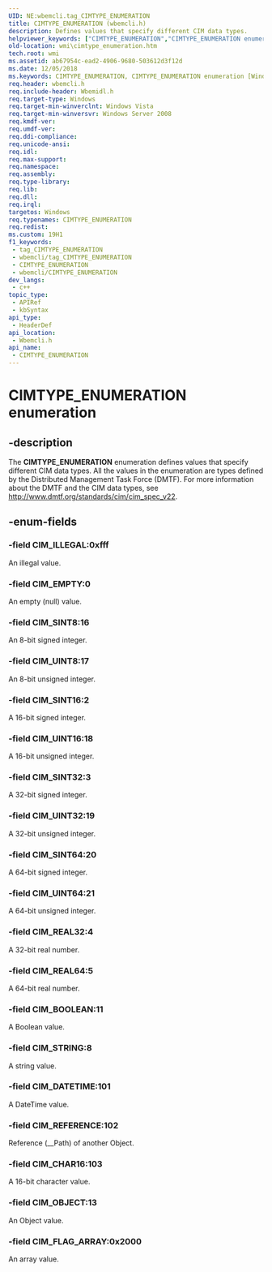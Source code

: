 ```yaml
---
UID: NE:wbemcli.tag_CIMTYPE_ENUMERATION
title: CIMTYPE_ENUMERATION (wbemcli.h)
description: Defines values that specify different CIM data types.
helpviewer_keywords: ["CIMTYPE_ENUMERATION","CIMTYPE_ENUMERATION enumeration [Windows Management Instrumentation]","CIM_BOOLEAN","CIM_CHAR16","CIM_DATETIME","CIM_EMPTY","CIM_FLAG_ARRAY","CIM_ILLEGAL","CIM_OBJECT","CIM_REAL32","CIM_REAL64","CIM_REFERENCE","CIM_SINT16","CIM_SINT32","CIM_SINT64","CIM_SINT8","CIM_STRING","CIM_UINT16","CIM_UINT32","CIM_UINT64","CIM_UINT8","wbemcli/CIMTYPE_ENUMERATION","wbemcli/CIM_BOOLEAN","wbemcli/CIM_CHAR16","wbemcli/CIM_DATETIME","wbemcli/CIM_EMPTY","wbemcli/CIM_FLAG_ARRAY","wbemcli/CIM_ILLEGAL","wbemcli/CIM_OBJECT","wbemcli/CIM_REAL32","wbemcli/CIM_REAL64","wbemcli/CIM_REFERENCE","wbemcli/CIM_SINT16","wbemcli/CIM_SINT32","wbemcli/CIM_SINT64","wbemcli/CIM_SINT8","wbemcli/CIM_STRING","wbemcli/CIM_UINT16","wbemcli/CIM_UINT32","wbemcli/CIM_UINT64","wbemcli/CIM_UINT8","wmi.cimtype_enumeration"]
old-location: wmi\cimtype_enumeration.htm
tech.root: wmi
ms.assetid: ab67954c-ead2-4906-9680-503612d3f12d
ms.date: 12/05/2018
ms.keywords: CIMTYPE_ENUMERATION, CIMTYPE_ENUMERATION enumeration [Windows Management Instrumentation], CIM_BOOLEAN, CIM_CHAR16, CIM_DATETIME, CIM_EMPTY, CIM_FLAG_ARRAY, CIM_ILLEGAL, CIM_OBJECT, CIM_REAL32, CIM_REAL64, CIM_REFERENCE, CIM_SINT16, CIM_SINT32, CIM_SINT64, CIM_SINT8, CIM_STRING, CIM_UINT16, CIM_UINT32, CIM_UINT64, CIM_UINT8, wbemcli/CIMTYPE_ENUMERATION, wbemcli/CIM_BOOLEAN, wbemcli/CIM_CHAR16, wbemcli/CIM_DATETIME, wbemcli/CIM_EMPTY, wbemcli/CIM_FLAG_ARRAY, wbemcli/CIM_ILLEGAL, wbemcli/CIM_OBJECT, wbemcli/CIM_REAL32, wbemcli/CIM_REAL64, wbemcli/CIM_REFERENCE, wbemcli/CIM_SINT16, wbemcli/CIM_SINT32, wbemcli/CIM_SINT64, wbemcli/CIM_SINT8, wbemcli/CIM_STRING, wbemcli/CIM_UINT16, wbemcli/CIM_UINT32, wbemcli/CIM_UINT64, wbemcli/CIM_UINT8, wmi.cimtype_enumeration
req.header: wbemcli.h
req.include-header: Wbemidl.h
req.target-type: Windows
req.target-min-winverclnt: Windows Vista
req.target-min-winversvr: Windows Server 2008
req.kmdf-ver: 
req.umdf-ver: 
req.ddi-compliance: 
req.unicode-ansi: 
req.idl: 
req.max-support: 
req.namespace: 
req.assembly: 
req.type-library: 
req.lib: 
req.dll: 
req.irql: 
targetos: Windows
req.typenames: CIMTYPE_ENUMERATION
req.redist: 
ms.custom: 19H1
f1_keywords:
 - tag_CIMTYPE_ENUMERATION
 - wbemcli/tag_CIMTYPE_ENUMERATION
 - CIMTYPE_ENUMERATION
 - wbemcli/CIMTYPE_ENUMERATION
dev_langs:
 - c++
topic_type:
 - APIRef
 - kbSyntax
api_type:
 - HeaderDef
api_location:
 - Wbemcli.h
api_name:
 - CIMTYPE_ENUMERATION
---
```


# CIMTYPE_ENUMERATION enumeration


## -description

The <b>CIMTYPE_ENUMERATION</b> enumeration defines values that specify different CIM data types. All the values in the enumeration are types defined by the Distributed Management Task Force (DMTF). For more information about the DMTF and the CIM data types, see <a href="https://www.dmtf.org/standards/cim">http://www.dmtf.org/standards/cim/cim_spec_v22</a>.

## -enum-fields

### -field CIM_ILLEGAL:0xfff

An illegal value.

### -field CIM_EMPTY:0

An empty (null) value.

### -field CIM_SINT8:16

An 8-bit signed integer.

### -field CIM_UINT8:17

An 8-bit unsigned integer.

### -field CIM_SINT16:2

A 16-bit signed integer.

### -field CIM_UINT16:18

A 16-bit unsigned integer.

### -field CIM_SINT32:3

A 32-bit signed integer.

### -field CIM_UINT32:19

A 32-bit unsigned integer.

### -field CIM_SINT64:20

A 64-bit signed integer.

### -field CIM_UINT64:21

A 64-bit unsigned integer.

### -field CIM_REAL32:4

A 32-bit real number.

### -field CIM_REAL64:5

A 64-bit real number.

### -field CIM_BOOLEAN:11

A Boolean value.

### -field CIM_STRING:8

A string value.

### -field CIM_DATETIME:101

A DateTime value.

### -field CIM_REFERENCE:102

Reference (__Path) of another Object.

### -field CIM_CHAR16:103

A 16-bit character value.

### -field CIM_OBJECT:13

An Object value.

### -field CIM_FLAG_ARRAY:0x2000

An array value.

